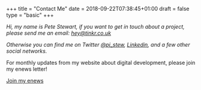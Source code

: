 +++
title = "Contact Me"
date = 2018-09-22T07:38:45+01:00
draft = false
type = "basic"
+++
<address class="c-contact__address h-card">
<p>Hi, my name is <span class="p-name">Pete Stewart<span>, if you want to get in touch about a project, please send me an email: <a class="" href="mailto:hey@tinkr.co.uk">hey@tinkr.co.uk</a></span></span></p>
<p>Otherwise you can find me on Twitter <a href="https://twitter.com/pj_stew">@pj_stew</a>, <a href="https://www.linkedin.com/in/pjstew/">Linkedin</a>, and a few other social networks.</p>
</address>
<p>For monthly updates from my website about digital development, please join my enews letter!</p>
<a class="mui-btn mui-btn--primary" href="http://eepurl.com/ds4vEb">Join my enews</a>
